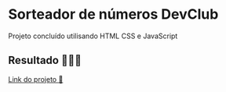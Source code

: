 <h1>
  Sorteador de números DevClub
</h1>
<p> Projeto concluído  utilisando  HTML CSS e JavaScript </p>
<h2>
  Resultado 🚀🚀🚀
</h2>
<a Target="_blank" href=https://rafaelpdc.github.io/sorteador-de-numeros>Link do projeto 🔗</a>

